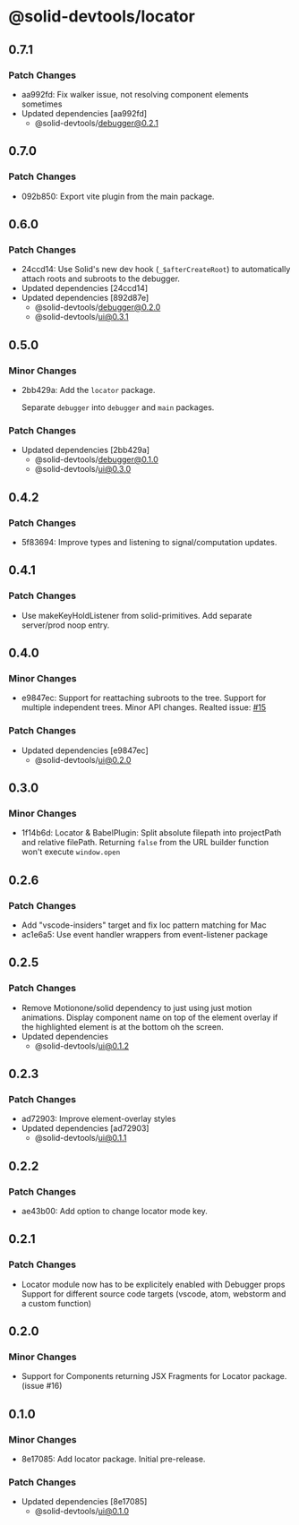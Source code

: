 # @solid-devtools/locator

## 0.7.1

### Patch Changes

- aa992fd: Fix walker issue, not resolving component elements sometimes
- Updated dependencies [aa992fd]
  - @solid-devtools/debugger@0.2.1

## 0.7.0

### Patch Changes

- 092b850: Export vite plugin from the main package.

## 0.6.0

### Patch Changes

- 24ccd14: Use Solid's new dev hook (`_$afterCreateRoot`) to automatically attach roots and subroots to the debugger.
- Updated dependencies [24ccd14]
- Updated dependencies [892d87e]
  - @solid-devtools/debugger@0.2.0
  - @solid-devtools/ui@0.3.1

## 0.5.0

### Minor Changes

- 2bb429a: Add the `locator` package.

  Separate `debugger` into `debugger` and `main` packages.

### Patch Changes

- Updated dependencies [2bb429a]
  - @solid-devtools/debugger@0.1.0
  - @solid-devtools/ui@0.3.0

## 0.4.2

### Patch Changes

- 5f83694: Improve types and listening to signal/computation updates.

## 0.4.1

### Patch Changes

- Use makeKeyHoldListener from solid-primitives. Add separate server/prod noop entry.

## 0.4.0

### Minor Changes

- e9847ec: Support for reattaching subroots to the tree.
  Support for multiple independent trees.
  Minor API changes.
  Realted issue: [#15](https://github.com/thetarnav/solid-devtools/issues/15)

### Patch Changes

- Updated dependencies [e9847ec]
  - @solid-devtools/ui@0.2.0

## 0.3.0

### Minor Changes

- 1f14b6d: Locator & BabelPlugin:
  Split absolute filepath into projectPath and relative filePath.
  Returning `false` from the URL builder function won't execute `window.open`

## 0.2.6

### Patch Changes

- Add "vscode-insiders" target and fix loc pattern matching for Mac
- ac1e6a5: Use event handler wrappers from event-listener package

## 0.2.5

### Patch Changes

- Remove Motionone/solid dependency to just using just motion animations.
  Display component name on top of the element overlay if the highlighted element is at the bottom oh the screen.
- Updated dependencies
  - @solid-devtools/ui@0.1.2

## 0.2.3

### Patch Changes

- ad72903: Improve element-overlay styles
- Updated dependencies [ad72903]
  - @solid-devtools/ui@0.1.1

## 0.2.2

### Patch Changes

- ae43b00: Add option to change locator mode key.

## 0.2.1

### Patch Changes

- Locator module now has to be explicitely enabled with Debugger props
  Support for different source code targets (vscode, atom, webstorm and a custom function)

## 0.2.0

### Minor Changes

- Support for Components returning JSX Fragments for Locator package. (issue #16)

## 0.1.0

### Minor Changes

- 8e17085: Add locator package. Initial pre-release.

### Patch Changes

- Updated dependencies [8e17085]
  - @solid-devtools/ui@0.1.0

